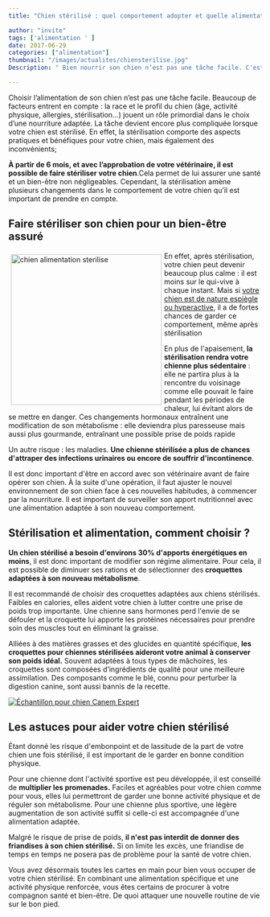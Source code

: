 ```yaml
---
title: "Chien stérilisé : quel comportement adopter et quelle alimentation lui offrir ?  "

author: "invite"
tags: ['alimentation ' ]
date: 2017-06-29
categories: ["alimentation"]
thumbnail: "/images/actualites/chiensterilise.jpg"
Description: " Bien nourrir son chien n’est pas une tâche facile. C'est encore plus compliqué lorsque votre chien est stérilisé. Quelle alimentation choisir ? "

---
```


Choisir l’alimentation de son chien n’est pas une tâche facile. Beaucoup de facteurs entrent en compte : la race et le profil du chien (âge, activité physique, allergies, stérilisation…) jouent un rôle primordial dans le choix d’une nourriture adaptée. La tâche devient encore plus compliquée lorsque votre chien est stérilisé. En effet, la stérilisation comporte des aspects pratiques et bénéfiques pour votre chien, mais également des inconvénients;

<strong>À partir de 6 mois, et avec l’approbation de votre vétérinaire, il est possible de faire stériliser votre chien</strong>.Cela permet de lui assurer une santé et un bien-être non négligeables. Cependant, la stérilisation amène plusieurs changements dans le comportement de votre chien qu’il est important de prendre en compte.

<h2>Faire stériliser son chien pour un bien-être assuré</h2>


<p><img style="float: left; margin: 5px;" src="https://www.canem-expert.com/media/wysiwyg/adam-grabek-27370.jpg" alt="chien alimentation sterilise" width="300"  />


<p>En effet, après stérilisation, votre chien peut devenir beaucoup plus calme : il est moins sur le qui-vive à chaque instant. Mais si <a href="http://www.chien-calme.com/actualites/calmer-chien-actif/" target="_self">votre chien est de nature espiègle ou hyperactive</a>, il a de fortes chances de garder ce comportement, même après stérilisation </p>



<p> En plus de l'apaisement,<strong> la stérilisation rendra votre chienne plus sédentaire</strong> : elle ne partira plus à la rencontre du voisinage comme elle pouvait le faire pendant les périodes de chaleur, lui évitant alors de se mettre en danger. Ces changements hormonaux entraînent une modification de son métabolisme : elle deviendra plus paresseuse mais aussi plus gourmande, entraînant une possible prise de poids rapide </p>

<p>Un autre risque : les maladies. <strong>Une chienne stérilisée a plus de chances d'attraper des infections urinaires ou encore de souffrir d'incontinence</strong>.</p>

<p> Il est donc important d'être en accord avec son vétérinaire avant de faire opérer son chien. À la suite d'une opération, il faut ajuster le nouvel environnement de son chien face à ces nouvelles habitudes, à commencer par la nourriture. Il est important de surveiller son apport nutritionnel avec une alimentation adaptée à son nouveau comportement.</p>

<h2>Stérilisation et alimentation, comment choisir ?</h2>

<p><strong>Un chien stérilisé a besoin d'environs 30% d'apports énergétiques en moins</strong>, il est donc important de modifier son régime alimentaire. Pour cela, il est possible de diminuer ses rations et de sélectionner des<strong> croquettes adaptées à son nouveau métabolisme</strong>.</p>
<p>Il est recommandé de choisir des croquettes adaptées aux chiens stérilisés. Faibles en calories, elles aident votre chien à lutter contre une prise de poids trop importante. Une chienne sans hormones perd l'envie de se défouler et la croquette lui apporte les protéines nécessaires pour prendre soin des muscles tout en éliminant la graisse.</p>

<p>Alliées à des matières grasses et des glucides en quantité spécifique, <strong>les croquettes pour chiennes stérilisées aideront votre animal à conserver son poids idéal.</strong> Souvent adaptées à tous types de mâchoires, les croquettes sont composées d’ingrédients de qualité pour une meilleure assimilation. Des composants comme le blé, connu pour perturber la digestion canine, sont aussi bannis de la recette.</p><p><a href="https://www.canem-expert.com/echantillon/?utm_source=SEO-chiencalme&amp;utm_medium=link&amp;utm_content=SEO-chiencalme" target="_blank" rel="noopener"><img title="Échantillon pour chien Canem Expert" src="https://www.canem-expert.com/media/wysiwyg/BANNER-echantillon_1.jpg" alt="Échantillon pour chien Canem Expert" /></a></p>

<h2>Les astuces pour aider votre chien stérilisé</h2>
<p>Étant donné les risque d'embonpoint et de lassitude de la part de votre chien une fois stérilisé, il est important de le garder en bonne condition physique.</p>

<p>Pour une chienne dont l'activité sportive est peu développée, il est conseillé de <strong>multiplier les promenades.</strong> Faciles et agréables pour votre chien comme pour vous, elles lui permettront de garder une bonne activité physique et de réguler son métabolisme. Pour une chienne plus sportive, une légère augmentation de son activité suffit si celle-ci est accompagnée d'une alimentation adaptée. </p>

<p>Malgré le risque de prise de poids, <strong>il n'est pas interdit de donner des friandises à son chien stérilisé.</strong> Si on limite les excès, une friandise de temps en temps ne posera pas de problème pour la santé de votre chien. </p><p>Vous avez désormais toutes les cartes en main pour bien vous occuper de votre chien stérilisé. En combinant une alimentation spécifique et une activité physique renforcée, vous êtes certains de procurer à votre compagnon santé et bien-être. De quoi attaquer une nouvelle routine de vie sur le bon pied.</p>





